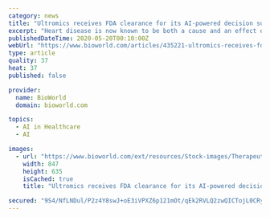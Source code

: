 ```yaml
---
category: news
title: "Ultromics receives FDA clearance for its AI-powered decision support system"
excerpt: "Heart disease is now known to be both a cause and an effect of serious COVID-19 infection, with more than 1 in 10 patients who have underlying cardiac conditions being killed by the virus, while others with no previous record of cardiovascular problems are suffering significant COVID-19 induced weakening of their hearts."
publishedDateTime: 2020-05-20T00:10:00Z
webUrl: "https://www.bioworld.com/articles/435221-ultromics-receives-fda-clearance-for-its-ai-powered-decision-support-system"
type: article
quality: 37
heat: 37
published: false

provider:
  name: BioWorld
  domain: bioworld.com

topics:
  - AI in Healthcare
  - AI

images:
  - url: "https://www.bioworld.com/ext/resources/Stock-images/Therapeutic-topics/Cardiovascular/heart-AI.png?height=635&t=1589928752&width=1200"
    width: 847
    height: 635
    isCached: true
    title: "Ultromics receives FDA clearance for its AI-powered decision support system"

secured: "9S4/NfLNDul/P2z4Y8swJ+oE3iVPXZ6p121mOt/qEk2RVLQ2zwQICTojL0CRyFtIxhZkHcRSeeb7VxDXIsY4I9kk1ej4KR6B0MvRlRhsWUs0LZ2zHoBWgGH9C/ADs0nah6aDyRmLrmQcnaTKT3L785g95JDB5ISb/edoy2OfBlX4pSOadCO77k9RuoVrVbWE96LgglKyorOs8T8frYkE1Duccux5RSsYWEYGWl9ermb1se+oWwDZGp7K1idf6rf0QL1SidlODbma7C7JgzRcNkWmPn9mMMF0X7uZpTnL4NC9V9k/8j3tNEX19h71x1me;oBKKQNZ23nD9j+Y7+EDelA=="
---
```


